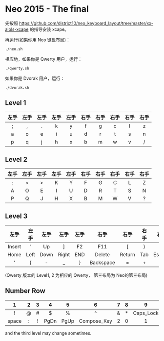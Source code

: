 Neo 2015 - The final
====================

先按照 
  https://github.com/district10/neo_keyboard_layout/tree/master/xx-alols-xcape
的指导安装 xcape。

再运行(如果你用 Neo 键盘布局)：

```bash
./neo.sh
```

相应地，如果你是 Qwerty 用户，运行：
```bash
./qwerty.sh
```

如果你是 Dvorak 用户，运行：
```bash
./dvorak.sh
```

Level 1
-------
| 左手 | 左手 | 左手 | 左手 | 左手 | 右手 | 右手 | 右手 | 右手 | 右手 |
| :---: | :---: | :---: | :---: | :---: | :---: | :---: | :---: | :---: | :---: |
| ; | , | . | k | y | f | g | c | l | z |
| a | o | e | i | u | d | r | t | s | n |
| p | q | j | h | x | b | m | w | v | / |

Level 2
-------
| 左手 | 左手 | 左手 | 左手 | 左手 | 右手 | 右手 | 右手 | 右手 | 右手 |
| :---: | :---: | :---: | :---: | :---: | :---: | :---: | :---: | :---: | :---: |
| : | < | > | K | Y | F | G | C | L | Z |
| A | O | E | I | U | D | R | T | S | N |
| P | Q | J | H | X | B | M | W | V | ? |

Level 3
-------
| 左手 | 左手 | 左手 | 左手 | 左手 | 右手 | 右手 | 右手 | 右手 | 右手 |
| :---: | :---: | :---: | :---: | :---: | :---: | :---: | :---: | :---: | :---: |
| Insert | " | Up | ] | F2 | F11 | [ | ) | ( | ~ |
| Home | Left | Down | Right | END | Delete | Return | Tab | Escape | \| |
| ' | { | - | _ | } | Backspace | = | + | ` | \ |

(Qwerty 版本的 Level1, 2 为相应的 Qwerty， 第三布局为 Neo的第三布局)


Number Row
----------

| 1 | 2 | 3 | 4 | 5 | 6 | 7 | 8 | 9 |
| :---: | :---: | :---: | :---: | :---: | :---: | :---: | :---: | :---: |
| ! | @ | # | $ | % | ^ | & | * | Caps_Lock |
| space | : | ! | PgDn | PgUp | Compose_Key | 2 | 0 | 1 |

and the third level may change sometimes.
